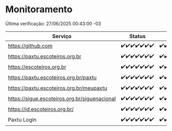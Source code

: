 # Monitoramento

Última verificação: 27/06/2025 00:43:00 -03

|Serviço|Status|Últimas 24h|
|---|---|---|
|https://github.com|<span title="2025-06-20: OK=23">✔️</span><span title="2025-06-21: OK=23">✔️</span><span title="2025-06-22: OK=23">✔️</span><span title="2025-06-23: OK=23">✔️</span><span title="2025-06-24: OK=23">✔️</span><span title="2025-06-25: OK=23">✔️</span><span title="2025-06-26: OK=3">✔️</span>|<span title="26/06/2025 01:19:00 -03 : 200">✔️</span><span title="26/06/2025 02:11:00 -03 : 200">✔️</span><span title="26/06/2025 03:14:00 -03 : 200">✔️</span><span title="26/06/2025 04:11:00 -03 : 200">✔️</span><span title="26/06/2025 05:13:00 -03 : 200">✔️</span><span title="26/06/2025 06:11:00 -03 : 200">✔️</span><span title="26/06/2025 07:10:00 -03 : 200">✔️</span><span title="26/06/2025 08:08:00 -03 : 200">✔️</span><span title="26/06/2025 09:18:00 -03 : 200">✔️</span><span title="26/06/2025 10:26:00 -03 : 200">✔️</span><span title="26/06/2025 11:09:00 -03 : 200">✔️</span><span title="26/06/2025 12:10:00 -03 : 200">✔️</span><span title="26/06/2025 13:12:00 -03 : 200">✔️</span><span title="26/06/2025 14:09:00 -03 : 200">✔️</span><span title="26/06/2025 15:13:00 -03 : 200">✔️</span><span title="26/06/2025 16:07:00 -03 : 200">✔️</span><span title="26/06/2025 17:10:00 -03 : 200">✔️</span><span title="26/06/2025 18:09:00 -03 : 200">✔️</span><span title="26/06/2025 19:09:00 -03 : 200">✔️</span><span title="26/06/2025 20:09:00 -03 : 200">✔️</span><span title="26/06/2025 21:50:00 -03 : 200">✔️</span><span title="26/06/2025 23:42:00 -03 : 200">✔️</span><span title="27/06/2025 00:43:00 -03 : 200">✔️</span>|
|https://paxtu.escoteiros.org.br|<span title="2025-06-20: OK=23">✔️</span><span title="2025-06-21: OK=23">✔️</span><span title="2025-06-22: OK=23">✔️</span><span title="2025-06-23: OK=23">✔️</span><span title="2025-06-24: OK=23">✔️</span><span title="2025-06-25: OK=23">✔️</span><span title="2025-06-26: OK=3">✔️</span>|<span title="26/06/2025 01:19:00 -03 : 200">✔️</span><span title="26/06/2025 02:11:00 -03 : 200">✔️</span><span title="26/06/2025 03:14:00 -03 : 200">✔️</span><span title="26/06/2025 04:11:00 -03 : 200">✔️</span><span title="26/06/2025 05:13:00 -03 : 200">✔️</span><span title="26/06/2025 06:11:00 -03 : 200">✔️</span><span title="26/06/2025 07:10:00 -03 : 200">✔️</span><span title="26/06/2025 08:08:00 -03 : 200">✔️</span><span title="26/06/2025 09:18:00 -03 : 200">✔️</span><span title="26/06/2025 10:26:00 -03 : 200">✔️</span><span title="26/06/2025 11:09:00 -03 : 200">✔️</span><span title="26/06/2025 12:10:00 -03 : 200">✔️</span><span title="26/06/2025 13:12:00 -03 : 200">✔️</span><span title="26/06/2025 14:09:00 -03 : 200">✔️</span><span title="26/06/2025 15:13:00 -03 : 200">✔️</span><span title="26/06/2025 16:07:00 -03 : 200">✔️</span><span title="26/06/2025 17:10:00 -03 : 200">✔️</span><span title="26/06/2025 18:09:00 -03 : 200">✔️</span><span title="26/06/2025 19:09:00 -03 : 200">✔️</span><span title="26/06/2025 20:09:00 -03 : 200">✔️</span><span title="26/06/2025 21:50:00 -03 : 200">✔️</span><span title="26/06/2025 23:42:00 -03 : 200">✔️</span><span title="27/06/2025 00:43:00 -03 : 200">✔️</span>|
|https://escoteiros.org.br|<span title="2025-06-20: OK=23">✔️</span><span title="2025-06-21: OK=23">✔️</span><span title="2025-06-22: OK=23">✔️</span><span title="2025-06-23: OK=23">✔️</span><span title="2025-06-24: OK=23">✔️</span><span title="2025-06-25: OK=23">✔️</span><span title="2025-06-26: OK=3">✔️</span>|<span title="26/06/2025 01:19:00 -03 : 200">✔️</span><span title="26/06/2025 02:11:00 -03 : 200">✔️</span><span title="26/06/2025 03:14:00 -03 : 200">✔️</span><span title="26/06/2025 04:11:00 -03 : 200">✔️</span><span title="26/06/2025 05:13:00 -03 : 200">✔️</span><span title="26/06/2025 06:11:00 -03 : 200">✔️</span><span title="26/06/2025 07:10:00 -03 : 200">✔️</span><span title="26/06/2025 08:08:00 -03 : 200">✔️</span><span title="26/06/2025 09:18:00 -03 : 200">✔️</span><span title="26/06/2025 10:26:00 -03 : 200">✔️</span><span title="26/06/2025 11:09:00 -03 : 200">✔️</span><span title="26/06/2025 12:10:00 -03 : 200">✔️</span><span title="26/06/2025 13:12:00 -03 : 200">✔️</span><span title="26/06/2025 14:09:00 -03 : 200">✔️</span><span title="26/06/2025 15:13:00 -03 : 200">✔️</span><span title="26/06/2025 16:07:00 -03 : 200">✔️</span><span title="26/06/2025 17:10:00 -03 : 200">✔️</span><span title="26/06/2025 18:09:00 -03 : 200">✔️</span><span title="26/06/2025 19:09:00 -03 : 200">✔️</span><span title="26/06/2025 20:09:00 -03 : 200">✔️</span><span title="26/06/2025 21:50:00 -03 : 200">✔️</span><span title="26/06/2025 23:42:00 -03 : 200">✔️</span><span title="27/06/2025 00:43:00 -03 : 200">✔️</span>|
|https://paxtu.escoteiros.org.br/paxtu|<span title="2025-06-20: OK=23">✔️</span><span title="2025-06-21: OK=23">✔️</span><span title="2025-06-22: OK=23">✔️</span><span title="2025-06-23: OK=23">✔️</span><span title="2025-06-24: OK=23">✔️</span><span title="2025-06-25: OK=23">✔️</span><span title="2025-06-26: OK=3">✔️</span>|<span title="26/06/2025 01:19:00 -03 : 200">✔️</span><span title="26/06/2025 02:11:00 -03 : 200">✔️</span><span title="26/06/2025 03:14:00 -03 : 200">✔️</span><span title="26/06/2025 04:11:00 -03 : 200">✔️</span><span title="26/06/2025 05:13:00 -03 : 200">✔️</span><span title="26/06/2025 06:11:00 -03 : 200">✔️</span><span title="26/06/2025 07:10:00 -03 : 200">✔️</span><span title="26/06/2025 08:08:00 -03 : 200">✔️</span><span title="26/06/2025 09:18:00 -03 : 200">✔️</span><span title="26/06/2025 10:26:00 -03 : 200">✔️</span><span title="26/06/2025 11:09:00 -03 : 200">✔️</span><span title="26/06/2025 12:10:00 -03 : 200">✔️</span><span title="26/06/2025 13:12:00 -03 : 200">✔️</span><span title="26/06/2025 14:09:00 -03 : 200">✔️</span><span title="26/06/2025 15:13:00 -03 : 200">✔️</span><span title="26/06/2025 16:07:00 -03 : 200">✔️</span><span title="26/06/2025 17:10:00 -03 : 200">✔️</span><span title="26/06/2025 18:09:00 -03 : 200">✔️</span><span title="26/06/2025 19:09:00 -03 : 200">✔️</span><span title="26/06/2025 20:09:00 -03 : 200">✔️</span><span title="26/06/2025 21:50:00 -03 : 200">✔️</span><span title="26/06/2025 23:42:00 -03 : 200">✔️</span><span title="27/06/2025 00:43:00 -03 : 200">✔️</span>|
|https://paxtu.escoteiros.org.br/meupaxtu|<span title="2025-06-20: OK=23">✔️</span><span title="2025-06-21: OK=23">✔️</span><span title="2025-06-22: OK=23">✔️</span><span title="2025-06-23: OK=23">✔️</span><span title="2025-06-24: OK=23">✔️</span><span title="2025-06-25: OK=23">✔️</span><span title="2025-06-26: OK=3">✔️</span>|<span title="26/06/2025 01:19:00 -03 : 200">✔️</span><span title="26/06/2025 02:11:00 -03 : 200">✔️</span><span title="26/06/2025 03:14:00 -03 : 200">✔️</span><span title="26/06/2025 04:11:00 -03 : 200">✔️</span><span title="26/06/2025 05:13:00 -03 : 200">✔️</span><span title="26/06/2025 06:11:00 -03 : 200">✔️</span><span title="26/06/2025 07:10:00 -03 : 200">✔️</span><span title="26/06/2025 08:08:00 -03 : 200">✔️</span><span title="26/06/2025 09:18:00 -03 : 200">✔️</span><span title="26/06/2025 10:26:00 -03 : 200">✔️</span><span title="26/06/2025 11:09:00 -03 : 200">✔️</span><span title="26/06/2025 12:10:00 -03 : 200">✔️</span><span title="26/06/2025 13:12:00 -03 : 200">✔️</span><span title="26/06/2025 14:09:00 -03 : 200">✔️</span><span title="26/06/2025 15:13:00 -03 : 200">✔️</span><span title="26/06/2025 16:07:00 -03 : 200">✔️</span><span title="26/06/2025 17:10:00 -03 : 200">✔️</span><span title="26/06/2025 18:09:00 -03 : 200">✔️</span><span title="26/06/2025 19:09:00 -03 : 200">✔️</span><span title="26/06/2025 20:09:00 -03 : 200">✔️</span><span title="26/06/2025 21:50:00 -03 : 200">✔️</span><span title="26/06/2025 23:42:00 -03 : 200">✔️</span><span title="27/06/2025 00:43:00 -03 : 200">✔️</span>|
|https://sigue.escoteiros.org.br/siguenacional|<span title="2025-06-20: OK=23">✔️</span><span title="2025-06-21: OK=23">✔️</span><span title="2025-06-22: OK=23">✔️</span><span title="2025-06-23: OK=23">✔️</span><span title="2025-06-24: OK=23">✔️</span><span title="2025-06-25: OK=23">✔️</span><span title="2025-06-26: OK=3">✔️</span>|<span title="26/06/2025 01:19:00 -03 : 200">✔️</span><span title="26/06/2025 02:11:00 -03 : 200">✔️</span><span title="26/06/2025 03:14:00 -03 : 200">✔️</span><span title="26/06/2025 04:11:00 -03 : 200">✔️</span><span title="26/06/2025 05:13:00 -03 : 200">✔️</span><span title="26/06/2025 06:11:00 -03 : 200">✔️</span><span title="26/06/2025 07:10:00 -03 : 200">✔️</span><span title="26/06/2025 08:08:00 -03 : 200">✔️</span><span title="26/06/2025 09:18:00 -03 : 200">✔️</span><span title="26/06/2025 10:26:00 -03 : 200">✔️</span><span title="26/06/2025 11:09:00 -03 : 200">✔️</span><span title="26/06/2025 12:10:00 -03 : 200">✔️</span><span title="26/06/2025 13:12:00 -03 : 200">✔️</span><span title="26/06/2025 14:09:00 -03 : 200">✔️</span><span title="26/06/2025 15:13:00 -03 : 200">✔️</span><span title="26/06/2025 16:07:00 -03 : 200">✔️</span><span title="26/06/2025 17:10:00 -03 : 200">✔️</span><span title="26/06/2025 18:09:00 -03 : 200">✔️</span><span title="26/06/2025 19:09:00 -03 : 200">✔️</span><span title="26/06/2025 20:09:00 -03 : 200">✔️</span><span title="26/06/2025 21:50:00 -03 : 200">✔️</span><span title="26/06/2025 23:42:00 -03 : 200">✔️</span><span title="27/06/2025 00:43:00 -03 : 200">✔️</span>|
|https://id.escoteiros.org.br/|<span title="2025-06-20: OK=23">✔️</span><span title="2025-06-21: OK=23">✔️</span><span title="2025-06-22: OK=23">✔️</span><span title="2025-06-23: OK=23">✔️</span><span title="2025-06-24: OK=23">✔️</span><span title="2025-06-25: OK=23">✔️</span><span title="2025-06-26: OK=3">✔️</span>|<span title="26/06/2025 01:19:00 -03 : 200">✔️</span><span title="26/06/2025 02:11:00 -03 : 200">✔️</span><span title="26/06/2025 03:14:00 -03 : 200">✔️</span><span title="26/06/2025 04:11:00 -03 : 200">✔️</span><span title="26/06/2025 05:13:00 -03 : 200">✔️</span><span title="26/06/2025 06:11:00 -03 : 200">✔️</span><span title="26/06/2025 07:10:00 -03 : 200">✔️</span><span title="26/06/2025 08:08:00 -03 : 200">✔️</span><span title="26/06/2025 09:18:00 -03 : 200">✔️</span><span title="26/06/2025 10:26:00 -03 : 200">✔️</span><span title="26/06/2025 11:09:00 -03 : 200">✔️</span><span title="26/06/2025 12:10:00 -03 : 200">✔️</span><span title="26/06/2025 13:12:00 -03 : 200">✔️</span><span title="26/06/2025 14:09:00 -03 : 200">✔️</span><span title="26/06/2025 15:13:00 -03 : 200">✔️</span><span title="26/06/2025 16:07:00 -03 : 200">✔️</span><span title="26/06/2025 17:10:00 -03 : 200">✔️</span><span title="26/06/2025 18:09:00 -03 : 200">✔️</span><span title="26/06/2025 19:09:00 -03 : 200">✔️</span><span title="26/06/2025 20:09:00 -03 : 200">✔️</span><span title="26/06/2025 21:50:00 -03 : 200">✔️</span><span title="26/06/2025 23:42:00 -03 : 200">✔️</span><span title="27/06/2025 00:43:00 -03 : 200">✔️</span>|
|Paxtu Login|<span title="2025-06-20: OK=23">✔️</span><span title="2025-06-21: OK=23">✔️</span><span title="2025-06-22: OK=23">✔️</span><span title="2025-06-23: OK=23">✔️</span><span title="2025-06-24: OK=23">✔️</span><span title="2025-06-25: OK=23">✔️</span><span title="2025-06-26: OK=3">✔️</span>|<span title="26/06/2025 01:19:00 -03 : 200">✔️</span><span title="26/06/2025 02:11:00 -03 : 200">✔️</span><span title="26/06/2025 03:14:00 -03 : 200">✔️</span><span title="26/06/2025 04:11:00 -03 : 200">✔️</span><span title="26/06/2025 05:13:00 -03 : 200">✔️</span><span title="26/06/2025 06:11:00 -03 : 200">✔️</span><span title="26/06/2025 07:10:00 -03 : 200">✔️</span><span title="26/06/2025 08:08:00 -03 : 200">✔️</span><span title="26/06/2025 09:18:00 -03 : 200">✔️</span><span title="26/06/2025 10:26:00 -03 : 200">✔️</span><span title="26/06/2025 11:09:00 -03 : 200">✔️</span><span title="26/06/2025 12:10:00 -03 : 200">✔️</span><span title="26/06/2025 13:12:00 -03 : 200">✔️</span><span title="26/06/2025 14:09:00 -03 : 200">✔️</span><span title="26/06/2025 15:13:00 -03 : 200">✔️</span><span title="26/06/2025 16:07:00 -03 : 200">✔️</span><span title="26/06/2025 17:10:00 -03 : 200">✔️</span><span title="26/06/2025 18:09:00 -03 : 200">✔️</span><span title="26/06/2025 19:09:00 -03 : 200">✔️</span><span title="26/06/2025 20:09:00 -03 : 200">✔️</span><span title="26/06/2025 21:50:00 -03 : 200">✔️</span><span title="26/06/2025 23:42:00 -03 : 200">✔️</span><span title="27/06/2025 00:43:00 -03 : 200">✔️</span>|
